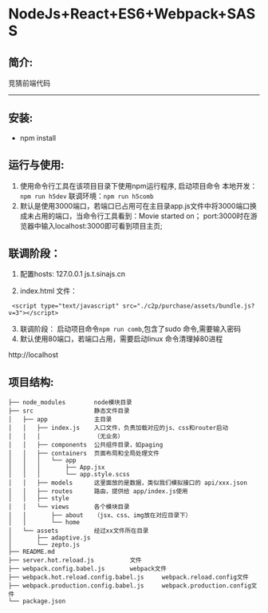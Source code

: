 NodeJs+React+ES6+Webpack+SASS
========================================

简介:
---------------
竞猜前端代码
  
-------



安装:
----
- npm install 

运行与使用:
----
1. 使用命令行工具在该项目目录下使用npm运行程序,
启动项目命令
本地开发：`npm run h5dev`
联调环境：`npm run h5comb`
2. 默认是使用3000端口，若端口已占用可在主目录app.js文件中将3000端口换成未占用的端口，当命令行工具看到：Movie started on； port:3000时在游览器中输入localhost:3000即可看到项目主页;

联调阶段：
----
1. 配置hosts:
127.0.0.1      js.t.sinajs.cn

2. index.html 文件：
<!-- <script type="text/javascript" src="./build/assets/bundle.js"></script> -->
     <script type="text/javascript" src="./c2p/purchase/assets/bundle.js?v=3"></script>
3. 联调阶段：
启动项目命令`npm run comb`,包含了sudo 命令,需要输入密码
4. 默认使用80端口，若端口占用，需要启动linux 命令清理掉80进程

 

http://localhost

项目结构:
----
```
├── node_modules        node模块目录
├── src                 静态文件目录
│   ├── app             主目录
│   │   ├── index.js    入口文件，负责加载对应的js、css和router启动
│   │   │               （无业务）
│   │   ├── components  公共组件目录，如paging
│   │   ├── containers  页面布局和全局处理文件
│   │   │   └── app 
│   │   │       ├── App.jsx 
│   │   │       └── app.style.scss 
│   │   ├── models      这里面放的是数据，类似我们模拟接口的 api/xxx.json
│   │   ├── routes      路由，提供给 app/index.js使用
│   │   ├── style
│   │   └── views       各个模块目录
│   │       ├── about   （jsx、css、img放在对应目录下）
│   │       └── home 
│   └── assets          经过xx文件所在目录
│       ├── adaptive.js
│       └── zepto.js
├── README.md
├── server.hot.reload.js          文件
├── webpack.config.babel.js       webpack文件
├── webpack.hot.reload.config.babel.js     webpack.reload.config文件
├── webpack.production.config.babel.js     webpack.production.config文件
└── package.json
```